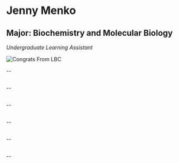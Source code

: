 # Jenny Menko

## Major: Biochemistry and Molecular Biology

*Undergraduate Learning Assistant*

<img class="markdownImage" src="./markdownAssetPath/Congrats-from-LBC.png" alt="Congrats From LBC"/>

--

<img class="markdownImage" src="./markdownAssetPath/jm-menko-football.jpg" alt=""/>

--

<img class="markdownImage" src="./markdownAssetPath/jm-menko-holmes.jpg" alt=""/>

--

<img class="markdownImage" src="./markdownAssetPath/jm-menko-retreat.jpg" alt=""/>

--

<img class="markdownImage" src="./markdownAssetPath/jm-menko-uuraf.jpg" alt=""/>

--

<img class="markdownImage" src="./markdownAssetPath/jm-menko-wedding-ready.jpg" alt=""/>

--

<img class="markdownImage" src="./markdownAssetPath/jm-red-cedar-pure-h2o.jpg" alt=""/>